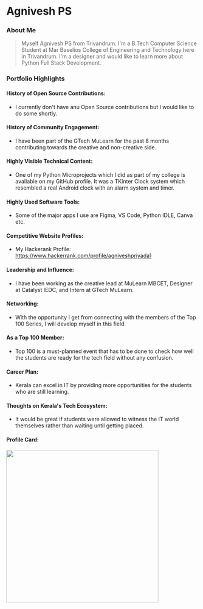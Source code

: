 # Agnivesh PS 

### About Me

> Myself Agnivesh PS from Trivandrum. I'm a B.Tech Computer Science Student at Mar Baselios College of Engineering and Technology here in Trivandrum. I'm a designer and would like to learn more about Python Full Stack Development.


### Portfolio Highlights


#### History of Open Source Contributions:

- I currently don't have anu Open Source contributions but I would like to do some shortly.

#### History of Community Engagement:

- I have been part of the GTech MuLearn for the past 8 months contributing towards the creative and non-creative side.

#### Highly Visible Technical Content:

- One of my Python Microprojects which I did as part of my college is available on my GitHub profile. It was a TKinter Clock system which resembled a real Android clock with an alarm system and timer.

#### Highly Used Software Tools:

- Some of the major apps I use are Figma, VS Code, Python IDLE, Canva etc.

#### Competitive Website Profiles:

- My Hackerank Profile: https://www.hackerrank.com/profile/agniveshpriyada1

#### Leadership and Influence:

-  I have been working as the creative lead at MuLearn MBCET, Designer at Catalyst IEDC, and Intern at GTech MuLearn.

#### Networking:

- With the opportunity I get from connecting with the members of the Top 100 Series, I will develop myself in this field.
  
#### As a Top 100 Member:

- Top 100 is a must-planned event that has to be done to check how well the students are ready for the tech field without any confusion.
  
#### Career Plan:

- Kerala can excel in IT by providing more opportunities for the students who are still learning.

#### Thoughts on Kerala's Tech Ecosystem:

- It would be great if students were allowed to witness the IT world themselves rather than waiting until getting placed.

#### Profile Card:

<img
    src="https://mulearn.org/embed/rank/agniveshps-1@mulearn"
    width="400px">
</img>

